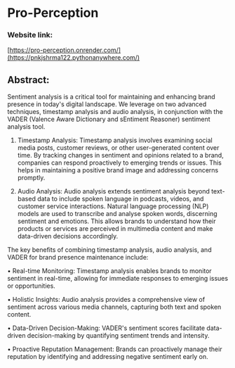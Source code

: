 
# Pro-Perception
### Website link:

[https://pro-perception.onrender.com/](https://pnkjshrma122.pythonanywhere.com/)

## Abstract:

Sentiment analysis is a critical tool for maintaining and enhancing brand presence in today's digital landscape. We leverage on two advanced techniques, timestamp analysis and audio analysis, in conjunction with the VADER (Valence Aware Dictionary and sEntiment Reasoner) sentiment analysis tool.

1.	Timestamp Analysis: Timestamp analysis involves examining social media posts, customer reviews, or other user-generated content over time. By tracking changes in sentiment and opinions related to a brand, companies can respond proactively to emerging trends or issues. This helps in maintaining a positive brand image and addressing concerns promptly.

2.	Audio Analysis: Audio analysis extends sentiment analysis beyond text-based data to include spoken language in podcasts, videos, and customer service interactions. Natural language processing (NLP) models are used to transcribe and analyse spoken words, discerning sentiment and emotions. This allows brands to understand how their products or services are perceived in multimedia content and make data-driven decisions accordingly.

The key benefits of combining timestamp analysis, audio analysis, and VADER for brand presence maintenance include:

•	Real-time Monitoring: Timestamp analysis enables brands to monitor sentiment in real-time, allowing for immediate responses to emerging issues or opportunities.

•	Holistic Insights: Audio analysis provides a comprehensive view of sentiment across various media channels, capturing both text and spoken content.

•	Data-Driven Decision-Making: VADER's sentiment scores facilitate data-driven decision-making by quantifying sentiment trends and intensity.

•	Proactive Reputation Management: Brands can proactively manage their reputation by identifying and addressing negative sentiment early on.

